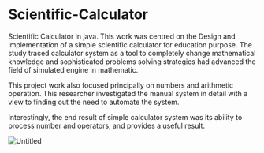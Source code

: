 # Scientific-Calculator
Scientific Calculator in java.
This work was centred on the Design and implementation of a simple scientific calculator for education purpose. The  study traced calculator system as a tool to completely change mathematical knowledge and sophisticated problems solving strategies had advanced the field of simulated engine in mathematic.

This project work also focused principally on  numbers and arithmetic operation. This researcher investigated the manual system in detail with a view to finding out the need to automate the system.

Interestingly, the end result of simple calculator system was its ability to process number and operators, and provides a useful result.

![Untitled](https://user-images.githubusercontent.com/76731254/195995010-754304e0-e379-48b6-8a26-8dd9851f48c2.png)
